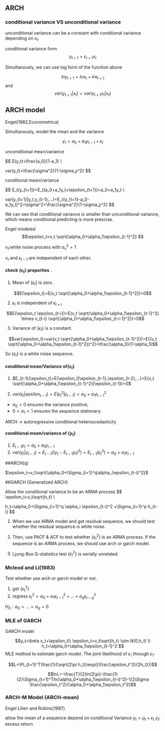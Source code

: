 ## ARCH
### conditional variance VS unconditional variance
unconditional variance can be a constant with conditional variance depending on $x_t$.

conditional variance form
$$y_{t+1}=\epsilon_{t+1}x_t$$

Simultanously, we can use log form of the function above

$$lny_{t+1}=lnx_t+ln\epsilon_{t+1}$$
and
$$var(y_{t+1}|x_t)=var(\epsilon_{t+1}x_t|x_t)$$

## ARCH model

Engel(1982,Econometrica)

Simultanously, model the mean and the variance

$$y_t=a_0+a_1y_{t-1}+\epsilon_t$$

unconditional mean/variance

$$
E(y_t)=\frac{a_0}{1-a_1} \\

var(y_t)=\frac{\sigma^2}{1-\sigma_y^2}
$$

conditional mean/variance

$$
E_t(y_{t+1})=E_t(a_0+a_1y_t+\epsilon_{t+1})=a_0+a_1y_t \\

var(y_{t+1}|y_t,y_{t-1},...)=E_t(y_{t+1}-a_0-a_1y_t)^2=\sigma^2<\frac{\sigma^2}{1-\sigma_y^2}
$$

We can see that conditional variance is smaller than unconditional variance, which means conditional predicting is more prescise.

Engel modeled
$$\epsilon_t=v_t \sqrt{\alpha_0+\alpha_1\epsilon_{t-1}^2} $$


$v_t$:white noise process with $\sigma_v^2=1$

$v_t$ and $\epsilon_{t-1}$ are independent of each other.

#### check {$\epsilon_t$} properties    .

1. Mean of {$\epsilon_t$} is zero.

$$E(\epsilon_t)=E(v_t \sqrt{\alpha_0+\alpha_1\epsilon_{t-1}^2})=0$$

2. $\epsilon_t$ is independent of $\epsilon_{t+i}$

$$E(\epsilon_t \epsilon_{t-i})=E(v_t \sqrt{\alpha_0+\alpha_1\epsilon_{t-1}^2} \times v_{t-i} \sqrt{\alpha_0+\alpha_1\epsilon_{t-i-1}^2})=0$$

3. Variance of {$\epsilon_t$} is a constant.

$$var(\epsilon_t)=var(v_t \sqrt{\alpha_0+\alpha_1\epsilon_{t-1}^2})=E((v_t \sqrt{\alpha_0+\alpha_1\epsilon_{t-1}^2})^2)=\frac{\alpha_0}{1-\alpha_1}$$

So {$\epsilon_t$} is a white noise sequence.

#### conditional mean/Variance of{$\epsilon_t$}

1. $E_{t-1}(\epsilon_t)=E(\epsilon_t|\epsilon_{t-1},\epsilon_{t-2},...)=E(v_t \sqrt{\alpha_0+\alpha_1\epsilon_{t-1}^2}|\epsilon_{t-1})=0$

2. $var(\epsilon_t|epsilon_{t-1})=E(\epsilon_t^2|\epsilon_{t-1})=\alpha_0+\alpha_1 \epsilon_{t-1}^2$
- $\alpha_0 >0$ ensures the variance positive;
- $0<\alpha_1<1$  ensures the sequence stationary.


ARCH $\rightarrow$ autoregressive conditional heteroscedasticity


#### conditional mean/variance of {$y_t$}

1. $E_{t-1}y_t=a_0+a_1y_{t-1}$
2. $var(y_t|y_{t-1})=E_{t-1}((y_t-E_{t-1}y_t)^2)=E_{t-1}(\epsilon_t^2)=\alpha_0+\alpha_1 \epsilon_{t-1}$

##ARCH(q)

$\epsilon_t=v_t\sqrt{\alpha_0+\Sigma_{i=1}^q\alpha_i\epsilon_{t-i}^2}$

##GARCH (Generalized ARCH)

Allow the conditional variance to be an ARMA process
$$
\epsilon_t=v_t\sqrt{h_t} \\

h_t=\alpha_0+\Sigma_{i=1}^q \alpha_i \epsilon_{t-i}^2 +\Sigma_{i=1}^p h_{t-i}
$$

1. When we use ARMA model and get residual sequence, we should test whether the residual sequence is white noise.
2. Then, use PACF & ACF to test whether {$\epsilon_t^2$} is an ARMA process. If the sequence is an ARMA process, we should use arch or garch model.

3. Ljung-Box Q-statistics test {$\epsilon_t^2$} is serially unrelated.


### Mcleod and Li(1983)
Test whether use arch or garch model or not.

1. get {$\epsilon_t^2$}
2. regress
 $\epsilon_t^2=\alpha_0+\alpha_1\epsilon_{t-1}^2+...+\alpha_{q}\epsilon_{t-q}^2$

  $H_0: \alpha_0=...=\alpha_q=0$
### MLE of GARCH

GARCH model

$$y_t=\beta x_t+\epsilon_t\\
\epsilon_t=v_t\sqrt{h_t} \sim N(0,h_t)
\\
h_t=\alpha_0+\alpha_1\epsilon_{t-1}^2
$$
MLE method to estimate garch model.
The joint likelihood of $\epsilon_1$ through $\epsilon_T$

$$L=\Pi_{t=1}^T\frac{1}{\sqrt{2\pi h_t}}exp({\frac{\epsilon_t^2}{2h_t}})$$

$$lnL=-\frac{T}{2}ln(2\pi)-\frac{1}{2}\Sigma_{t=1}^Tln(\alpha_0+\alpha_1\epsilon_{t-i}^2)-1/2\Sigma \frac{\epsilon_t^2}{\alpha_0+\alpha_1\epsilon_t^2}$$

### ARCH-M Model (ARCH-mean)

Engel Lilien and Robins(1987)

allow the mean of a sequence depend on conditional Variance
$y_t=\mu_t+\epsilon_t$
$y_t:$ excess return
